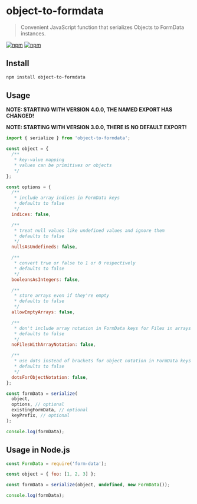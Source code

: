 # object-to-formdata

> Convenient JavaScript function that serializes Objects to FormData instances.

[![npm](https://img.shields.io/npm/v/object-to-formdata.svg)](https://www.npmjs.com/package/object-to-formdata)
[![npm](https://img.shields.io/npm/dt/object-to-formdata.svg)](https://www.npmjs.com/package/object-to-formdata)

## Install

```sh
npm install object-to-formdata
```

## Usage

**NOTE: STARTING WITH VERSION 4.0.0, THE NAMED EXPORT HAS CHANGED!**

**NOTE: STARTING WITH VERSION 3.0.0, THERE IS NO DEFAULT EXPORT!**

```js
import { serialize } from 'object-to-formdata';

const object = {
  /**
   * key-value mapping
   * values can be primitives or objects
   */
};

const options = {
  /**
   * include array indices in FormData keys
   * defaults to false
   */
  indices: false,

  /**
   * treat null values like undefined values and ignore them
   * defaults to false
   */
  nullsAsUndefineds: false,

  /**
   * convert true or false to 1 or 0 respectively
   * defaults to false
   */
  booleansAsIntegers: false,

  /**
   * store arrays even if they're empty
   * defaults to false
   */
  allowEmptyArrays: false,

  /**
   * don't include array notation in FormData keys for Files in arrays
   * defaults to false
   */
  noFilesWithArrayNotation: false,

  /**
   * use dots instead of brackets for object notation in FormData keys
   * defaults to false
   */
  dotsForObjectNotation: false,
};

const formData = serialize(
  object,
  options, // optional
  existingFormData, // optional
  keyPrefix, // optional
);

console.log(formData);
```

## Usage in Node.js

```js
const FormData = require('form-data');

const object = { foo: [1, 2, 3] };

const formData = serialize(object, undefined, new FormData());

console.log(formData);
```

